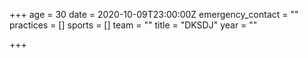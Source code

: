 +++
age = 30
date = 2020-10-09T23:00:00Z
emergency_contact = ""
practices = []
sports = []
team = ""
title = "DKSDJ"
year = ""

+++
